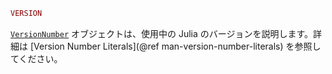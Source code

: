 ```julia
VERSION
```

[`VersionNumber`](@ref) オブジェクトは、使用中の Julia のバージョンを説明します。詳細は [Version Number Literals](@ref man-version-number-literals) を参照してください。
